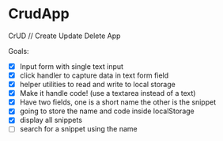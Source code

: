 # CrudApp
CrUD // Create Update Delete App

Goals:

- [x] Input form with single text input
- [x] click handler to capture data in text form field
- [x] helper utilities to read and write to local storage
- [x] Make it handle code! (use a textarea instead of a text)
- [x] Have two fields, one is a short name the other is the snippet
- [x] going to store the name and code inside localStorage
- [x] display all snippets
- [ ] search for a snippet using the name
